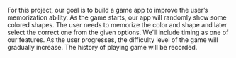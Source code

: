 For this project, our goal is to build a game app to improve the user’s memorization ability. As the game starts, our app will randomly show some colored shapes. The user needs to memorize the color and shape and later select the correct one from the given options. We’ll include timing as one of our features. As the user progresses, the difficulty level of the game will gradually increase. The history of playing game will be recorded.
